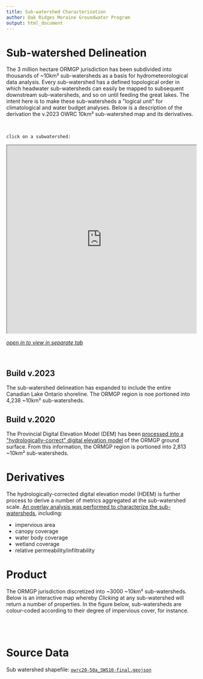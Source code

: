 ```yaml
---
title: Sub-watershed Characterization
author: Oak Ridges Moraine Groundwater Program
output: html_document
---
```




# Sub-watershed Delineation

The 3 million hectare ORMGP jurisdiction has been subdivided into thousands of ~10km² sub-watersheds as a basis for hydrometeorological data analysis. Every sub-watershed has a defined topological order in which headwater sub-watersheds can easily be mapped to subsequent downstream sub-watersheds, and so on until feeding the great lakes. The intent here is to make these sub-watersheds a "logical unit" for climatological and water budget analyses. Below is a description of the derivation the v.2023 OWRC 10km² sub-watershed map and its derivatives.

<br>

`click on a subwatershed:`

<iframe src="https://owrc.shinyapps.io/sws23/" width="100%" height="500" scrolling="no" allowfullscreen></iframe>

[*open in to view in separate tab*](https://owrc.shinyapps.io/sws23/)

<br>


<!-- - a catchment area delineation tool -->
<!-- - an interpolated real-time daily meteorological dataset dating back to the year 1900 -->

## Build v.2023

The sub-watershed delineation has expanded to include the entire Canadian Lake Ontario shoreline. The ORMGP region is noe portioned into 4,238 ~10km² sub-watersheds.

## Build v.2020

The Provincial Digital Elevation Model (DEM) has been [processed into a "hydrologically-correct" digital elevation model](/interpolants/interpolation/overland.html) of the ORMGP ground surface. From this information, the ORMGP region is portioned into 2,813 ~10km² sub-watersheds. 

<!-- ### Data -->

<!-- current build may be found [here](https://www.dropbox.com/s/ro16gg6zi4kqbc0/owrc20-50a_SWS10-final.geojson?dl=1) -->

# Derivatives

The hydrologically-corrected digital elevation model (HDEM) is further process to derive a number of metrics aggregated at the sub-watershed scale. [An overlay analysis was performed to characterize the sub-watersheds](/interpolants/interpolation/landuse.html), including:

- impervious area
- canopy coverage
- water body coverage
- wetland coverage
- relative permeability/infiltrability
<!-- - mean slope and dominant aspect -->
<!-- - mean depth to water table. -->



# Product

The ORMGP jurisdiction discretized into ~3000 ~10km² sub-watersheds. Below is an interactive map whereby *Clicking* at any sub-watershed will return a number of properties. In the figure below, sub-watersheds are colour-coded according to their degree of impervious cover, for instance.


<!-- <iframe src="https://golang.oakridgeswater.ca/pages/sws-characterization.html" width="100%" height="400" scrolling="no" allowfullscreen></iframe> -->

<!-- _Sub-watershed characterization and flow topology_ -->

<br>

<br>

# Source Data

Sub watershed shapefile: [`owrc20-50a_SWS10-final.geojson`](https://www.dropbox.com/s/ro16gg6zi4kqbc0/owrc20-50a_SWS10-final.geojson?dl=1)